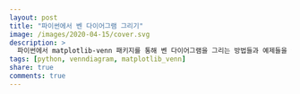 ```yaml
---
layout: post
title: "파이썬에서 벤 다이어그램 그리기"
image: /images/2020-04-15/cover.svg
description: >
  파이썬에서 matplotlib-venn 패키지를 통해 벤 다이어그램을 그리는 방법들과 예제들을 살펴봅니다.
tags: [python, venndiagram, matplotlib_venn]
share: true
comments: true
---
```

